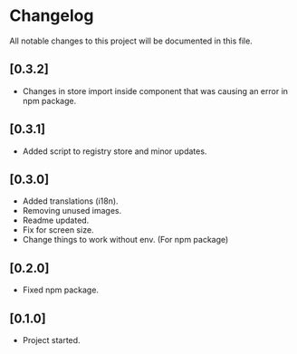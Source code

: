 # Changelog

All notable changes to this project will be documented in this file.

## [0.3.2]

- Changes in store import inside component that was causing an error in npm package.

## [0.3.1]

- Added script to registry store and minor updates.

## [0.3.0]

- Added translations (i18n).
- Removing unused images.
- Readme updated.
- Fix for screen size.
- Change things to work without env. (For npm package)

## [0.2.0]

- Fixed npm package.

## [0.1.0]

- Project started.